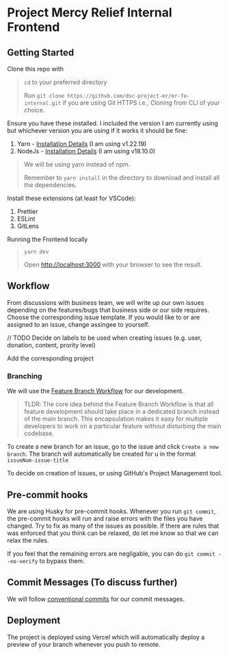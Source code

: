 # Project Mercy Relief Internal Frontend

## Getting Started

Clone this repo with

> `cd` to your preferred directory
>
> Run `git clone https://github.com/dsc-project-mr/mr-fe-internal.git` if you are using Git HTTPS i.e., Cloning from CLI of your choice.

Ensure you have these installed. I included the version I am currently using but whichever version you are using if it works it should be fine:

1. Yarn - [Installation Details](https://classic.yarnpkg.com/en/docs/install) (I am using v1.22.19)
2. NodeJs - [Installation Details](https://nodejs.org/en/download/) (I am using v18.10.0)

> We will be using yarn instead of npm.
>
> Remember to `yarn install` in the directory to download and install all the dependencies.

Install these extensions (at least for VSCode):

1. Prettier
2. ESLint
3. GitLens

Running the Frontend locally

> `yarn dev`
>
> Open [http://localhost:3000](http://localhost:3000) with your browser to see the result.

## Workflow

From discussions with business team, we will write up our own issues depending on the features/bugs that business side or our side requires. Choose the corresponding issue template. If you would like to or are assigned to an issue, change assingee to yourself.

// TODO Decide on labels to be used when creating issues (e.g. user, donation, content, prority level)

Add the corresponding project

### Branching

We will use the [Feature Branch Workflow](https://www.atlassian.com/git/tutorials/comparing-workflows/feature-branch-workflow) for our development.

> TLDR: The core idea behind the Feature Branch Workflow is that all feature development should take place in a dedicated branch instead of the main branch. This encapsulation makes it easy for multiple developers to work on a particular feature without disturbing the main codebase.

To create a new branch for an issue, go to the issue and click `Create a new branch`. The branch will automatically be created for u in the format `issueNum-issue-title`

To decide on creation of issues, or using GitHub's Project Management tool.

## Pre-commit hooks

We are using Husky for pre-commit hooks. Whenever you run `git commit`, the pre-commit hooks will run and raise errors with the files you have changed. Try to fix as many of the issues as possible. If there are rules that was enforced that you think can be relaxed, do let me know so that we can relax the rules.

If you feel that the remaining errors are negligable, you can do `git commit --no-verify` to bypass them.

## Commit Messages (To discuss further)

We will follow [conventional commits](https://www.conventionalcommits.org/en/v1.0.0/#summary) for our commit messages.

## Deployment

The project is deployed using Vercel which will automatically deploy a preview of your branch whenever you push to remote.
